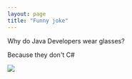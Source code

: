 ```yaml
---
layout: page
title: "Funny joke"
---
```


Why do Java Developers wear glasses? 
<p>Because they don't C#</p>

<img src="{{ site.github.url }}/assets/img/anek.jpg">